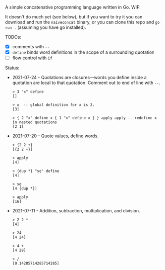 A simple concatenative programming language written in Go.
WIP.

It doesn't do much yet (see below), but if you want to try it you can download and run the `naiveconcat` binary, or you can clone this repo and `go run .` (assuming you have go installed).

TODOs:
- [x] comments with `--`
- [x] `define` binds word definitions in the scope of a surrounding quotation
- [ ] flow control with `if`

Status:
- 2021-07-24 - Quotations are closures—words you define inside a quotation are local to that quotation. Comment out to end of line with `--`.
  ```
  > 3 "x" define
  []
  
  > x  -- global definition for x is 3.
  [3]
  
  > { 2 "x" define x { 1 "x" define x } } apply apply -- redefine x in nested quotations
  [2 1]
  ```


- 2021-07-20 - Quote values, define words.
  ```
  > {2 2 +}
  [{2 2 +}]
  
  > apply
  [4]
  
  > {dup *} "sq" define
  [4]
  
  > sq
  [4 {dup *}]
  
  > apply
  [16]
  ```
- 2021-07-11 - Addition, subtraction, multiplication, and division.
  ```
  > 2 2 *
  [4]
  
  > 24
  [4 24]
  
  > 4 +
  [4 28]
  
  > /
  [0.14285714285714285] 
  ```
